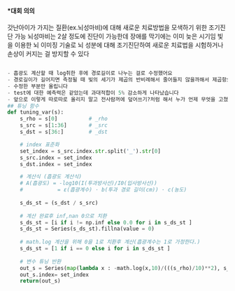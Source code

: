     
#### *대회 의의
갓난아이가 가지는 질환(ex.뇌성마비)에 대해 새로운 치료방법을 모색하기 위한 조기진단 가능
뇌성마비는 2살 정도에 진단이 가능한데 장애를 막기에는 이미 늦은 시기임
빛을 이용한 뇌 이미징 기술로 뇌 성분에 대해 조기진단하여 새로운 치료법을 시험하거나 손상이 커지는 걸 방지할 수 있다

```python

- 흡광도 계산할 때 log취한 후에 경로길이로 나누는 걸로 수정했어요 
- 경로길이가 길어지면 측정될 때 빛의 세기가 제곱의 반비례해서 줄어들지 않을까해서 제곱항으로 수정했어요
- 수정한 부분만 올립니다
- test에 대한 예측력은 같았는데 과대적합이 5% 감소하게 나타났습니다
- 앞으로 이렇게 따로따로 올리지 말고 전사람꺼에 덮어쓰기?처럼 해서 누가 언제 무엇을 고쳤는지 알게끔 할 수 있게 깃허브 사용법을 빨리 숙지해야 할 것 같습니다. ㅠㅠ  
## 튜닝 함수
def tuning_var(s):
    s_rho = s[0]          # _rho
    s_src = s[1:36]       # _src
    s_dst = s[36:]        # _dst    

    # index 표준화
    set_index = s_src.index.str.split('_').str[0]
    s_src.index = set_index
    s_dst.index = set_index

    # 계산식 (흡광도 계산식)
    # A(흡광도) = -log10(I(투과방사선)/I0(입사방사선))  
    #           = ε(흡광계수) ⋅ b(투과 경로 길이(cm)) ⋅ c(농도)
    
    s_ds_st = (s_dst / s_src)
    
    # 계산 완료후 inf,nan 0으로 치환
    s_ds_st = [i if i != np.inf else 0.0 for i in s_ds_st ]
    s_ds_st = Series(s_ds_st).fillna(value = 0)
    
    # math.log 계산을 위해 0을 1로 치환후 계산(흡광계수는 1로 가정한다.)
    s_ds_st = [1 if i == 0 else i for i in s_ds_st ]
    
    # 변수 튜닝 반환
    out_s = Series(map(lambda x : -math.log(x,10)/(((s_rho)/10)**2), s_ds_st))
    out_s.index= set_index
    return(out_s)


